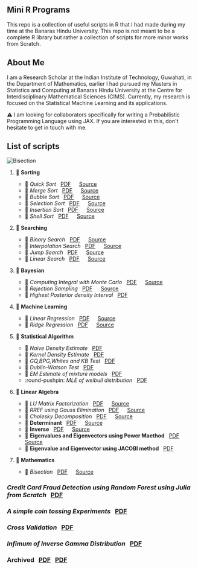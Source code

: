 ## Mini R Programs

This repo is a collection of useful scripts in R that I had made during my time at the Banaras Hindu University. This repo is not meant to be a complete R library but rather a collection of scripts for more minor works from Scratch.

## About Me

I am a Research Scholar at the Indian Institute of Technology, Guwahati, in the 
Department of Mathematics, earlier I had pursued my Masters in Statistics and 
Computing at Banaras Hindu University at the Centre for Interdisciplinary 
Mathematical Sciences (CIMS). Currently, my research is focused on the 
Statistical Machine Learning and its applications.  

:warning: I am looking for collaborators specifically for writing a Probabilistic 
Programming Language using JAX. If you are interested in this, don't hesitate to get in touch with me. 


## List of scripts

![Bisection](https://github.com/yuvrajiro/Mini-R-Programsy/bisection.gif)



1. :pushpin: **Sorting**  
   - :round_pushpin: *Quick Sort*  &nbsp; [PDF](Sorting/QuickSort/quicksort.pdf)  &emsp; [Source](Sorting/QuickSort/quicksort.R)  
   - :round_pushpin: *Merge Sort*  &nbsp; [PDF](Sorting/Merge%20Sort/mergesort.pdf)  &emsp; [Source](Sorting/Merge%20Sort/mergesort.R)
    - :round_pushpin: *Bubble Sort*  &nbsp; [PDF](Sorting/Bubble%20Sort/bubblesort.pdf)  &emsp; [Source](Sorting/Bubble%20Sort/bubblesort.R)
    - :round_pushpin: *Selection Sort*  &nbsp; [PDF](Sorting/Selection%20Sort/selectionsort.pdf)  &emsp; [Source](Sorting/Selection%20Sort/selectionsort.R)
    - :round_pushpin: *Insertion Sort*  &nbsp; [PDF](Sorting/Insertion%20Sort/insertionsort.pdf)  &emsp; [Source](Sorting/Insertion%20Sort/insertionsort.R)
    - :round_pushpin: *Shell Sort*  &nbsp; [PDF](Sorting/Shell%20Sort/shellsort.pdf)  &emsp; [Source](Sorting/Shell%20Sort/shellsort.R)
2. :pushpin: **Searching**  
   - :round_pushpin: *Binary Search*  &nbsp; [PDF](Searching/BinarySearch/binarysearch.pdf)  &emsp; [Source](Searching/BinarySearch/binarysearch.R)
   - :round_pushpin: *Interpolation Search*  &nbsp; [PDF](Searching/InterpolationSearch/interpolationsearch.pdf)  &emsp; [Source](Searching/InterpolationSearch/interpolationsearch.R)
   - :round_pushpin: *Jump Search*  &nbsp; [PDF](Searching/JumpSearch/jumpsearch.pdf)  &emsp; [Source](Searching/JumpSearch/jumpsearch.R)
   - :round_pushpin: *Linear Search*  &nbsp; [PDF](Searching/LinearSearch/linearsearch.pdf)  &emsp; [Source](Searching/LinearSearch/linearsearch.R)

7. :pushpin: **Bayesian**
    - :round_pushpin: *Computing Integral with Monte Carlo*  &nbsp; [PDF](Bayesian/MonteCarlo/montecarlo.pdf)  &emsp; [Source](Bayesian/MonteCarlo/montecarlo.Rmd)
    - :round_pushpin: *Rejection Sampling* &nbsp; [PDF](Bayesian/RejectionSampling/rejectionsampling.pdf)  &emsp; [Source](Bayesian/RejectionSampling/rejectionsampling.Rmd)
    - :round_pushpin: *Highest Posterior density Interval*  &nbsp; [PDF](Bayesian/HighestPosteriorDensityInterval/highestposteriordensityinterval.pdf)  

5. :pushpin: **Machine Learning**
    - :round_pushpin: *Linear Regression*  &nbsp; [PDF](Machine%20Learning/Regression/Linear%20Regression/linearregression.pdf) &emsp; [Source](Machine%20Learning/Regression/Linear%20Regression/linearregression.R)
    - :round_pushpin: *Ridge Regression*  &nbsp; [PDF](Machine%20Learning/Regression/Ridge%20Regression/ridgeregression.pdf) &emsp; [Source](Machine%20Learning/Regression/Ridge%20Regression/ridgeregression.R)


8. :pushpin: **Statistical Algorithm**
    - :round_pushpin: *Naive Density Estimate*  &nbsp; [PDF](Statistics\naive.pdf)
    - :round_pushpin: *Kernel Density Estimate*  &nbsp; [PDF](Statistics\kernel.pdf)
    - :round_pushpin: *GQ,BPG,Whites and KB Test*  &nbsp; [PDF](Statistics\gq.pdf)
    - :round_pushpin: *Dublin-Watson Test* &nbsp; [PDF](Statistics\dublin.pdf)
    - :round_pushpin: *EM Estimate of mixture models*  &nbsp; [PDF](Statistics\mixture.pdf)
    - :round-pushpin: *MLE of weibull distribution*  &nbsp; [PDF](Statistics\weibull.pdf)


10. :pushpin: **Linear Algebra**
    - :round_pushpin: *LU Matrix Factorization*  &nbsp; [PDF](Linear%20Algebra/LU/lu.pdf)  &emsp; [Source](LinearAlgebra/LU/lu.R)
    - :round_pushpin: *RREF using Gauss Elimination*  &nbsp; [PDF](Linear%20Algebra/RREF/RREF.pdf)  &emsp; [Source](LinearAlgebra/RREF/RREF.R)
    - :round_pushpin: *Cholesky Decomposition*  &nbsp; [PDF](Linear%20Algebra/Cholesky/cholesky.pdf)  &emsp; [Source](LinearAlgebra/Cholesky/cholesky.R)
    - :round_pushpin: **Determinant** &nbsp; [PDF](Linear%20Algebra/Determinant/determinant.pdf)  &emsp; [Source](Linear%20Algebra/Determinant/determinant.R)
    - :round_pushpin: **Inverse** &nbsp; [PDF](Linear%20Algebra/Inverse/inverse.pdf)  &emsp; [Source](Linear%20Algebra/Inverse/inverse.R)
    - :round_pushpin: **Eigenvalues and Eigenvectors using Power Maethod** &nbsp; [PDF](Linear%20Algebra/Eigenvalues%20and%20Eigenvectors/powermethod.pdf)  &emsp; [Source](Linear%20Algebra/Eigenvalues%20and%20Eigenvectors/powermethod.R)
    - :round_pushpin: **Eigenvalue and Eigenvector using JACOBI method** &nbsp; [PDF](Linear%20Algebra/Eigenvalues%20and%20Eigenvectors/jacobimethod.pdf)  

11. :pushpin: **Mathematics**
    - :round_pushpin: *Bisection*  &nbsp; [PDF](Mathematics/bisection.pdf)  &emsp; [Source](Mathematics/bisection.R)
    

### *Credit Card Fraud Detection using Random Forest using Julia from Scratch*  &nbsp; [PDF](Credit%20Card%20Fraud%20Detection%20Using%20Random%20Forest.pdf)

### *A simple coin tossing Experiments*  &nbsp; [PDF](coin.pdf)  

### *Cross Validation* &nbsp; [PDF](cv.pdf) 

### *Infimum of Inverse Gamma Distribution*  &nbsp; [PDF](inversegamma.pdf)  

### **Archived** &nbsp; [PDF](archieve.pdf) &nbsp; [PDF](archieve2.pdf)
